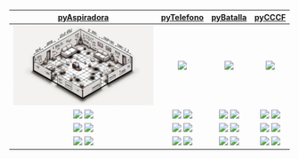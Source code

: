 <div align=center>

|[pyAspiradora](https://github.com/puntoReflex/pyAspiradora)|[pyTelefono](https://github.com/puntoReflex/pyTelefonoDescacharrado)|[pyBatalla](https://github.com/puntoReflex/pyBatalla)|[pyCCCF](https://github.com/puntoReflex/pyCCCF)|
|:-:|:-:|:-:|:-:|
<img src="https://raw.githubusercontent.com/puntoReflex/pyAspiradora/main/images/rectangularRoom.png">|<img src="https://raw.githubusercontent.com/mmasias/pyTelefonoDescacharrado/main/images/DALL%C2%B7E%202023-11-11%2012.20.21%20-%20A%20comic-style%20illustration%20of%20five%20children%20sitting%20in%20a%20row%20from%20left%20to%20right.%20The%20first%20child%20on%20the%20left%2C%20a%20girl%2C%20has%20long%20black%20hair%20and%20is%20whisp.png">|<img src="https://raw.githubusercontent.com/mmasias/23-24-prg1/main/imagenes/DALL%C2%B7E-2023-10-23%2022.53.31-80s-themed-charcoal-drawing.png">|<img src="https://camo.githubusercontent.com/d7cd1da8d183727ace95ef6d4266e48de30427b6dc16485cd53ab58db4aba219/68747470733a2f2f70726576696577732e31323372662e636f6d2f696d616765732f616c756e61312f616c756e6131313830392f616c756e61313138303930303032322f3130373738373331342d766563746f722d64652d696c757374726163692543332542336e2d64652d646962756a6f2d626c616e636f2d6e6567726f2d67722543332541316669636f2d64652d7469656e64612d67656e74652d6573706572616e646f2d656e2d6c612d636f6c612d64652d6c612e6a7067">
![](https://img.shields.io/badge/PRG1-blue) ![](https://img.shields.io/badge/PRG2-lightgray)|![](https://img.shields.io/badge/PRG1-blue) ![](https://img.shields.io/badge/PRG2-lightgray)|![](https://img.shields.io/badge/PRG1-lightgray) ![](https://img.shields.io/badge/PRG2-lightgray)|![](https://img.shields.io/badge/PRG1-blue) ![](https://img.shields.io/badge/PRG2-lightgray)|
![](https://img.shields.io/badge/EDA1-lightgray) ![](https://img.shields.io/badge/EDA2-lightgray)|![](https://img.shields.io/badge/EDA1-blue) ![](https://img.shields.io/badge/EDA2-lightgray)|![](https://img.shields.io/badge/EDA1-lightgray) ![](https://img.shields.io/badge/EDA2-lightgray)|![](https://img.shields.io/badge/EDA1-blue) ![](https://img.shields.io/badge/EDA2-lightgray)
![](https://img.shields.io/badge/IdSw1-lightgray)  ![](https://img.shields.io/badge/IdSw2-lightgray)|![](https://img.shields.io/badge/IdSw1-blue)  ![](https://img.shields.io/badge/IdSw2-lightgray)|![](https://img.shields.io/badge/IdSw1-blue)  ![](https://img.shields.io/badge/IdSw2-lightgray)|![](https://img.shields.io/badge/IdSw1-blue)  ![](https://img.shields.io/badge/IdSw2-lightgray)

</div>
